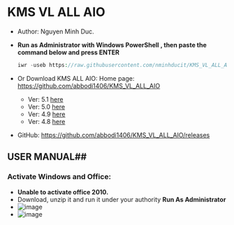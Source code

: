 # KMS VL ALL AIO #

- Author: Nguyen Minh Duc.
- **Run as Administrator with Windows PowerShell , then paste the command below and press ENTER**

  ```PHP
  iwr -useb https://raw.githubusercontent.com/nminhducit/KMS_VL_ALL_AIO/IMP/KMS.ps1 | iex
  ```
  
- Or Download KMS ALL AIO: Home page: https://github.com/abbodi1406/KMS_VL_ALL_AIO
  - Ver: 5.1 [here](https://raw.githubusercontent.com/nminhducit/KMS_VL_ALL_AIO/IMP/KMS5.1.cmd) 
  - Ver: 5.0 [here](https://raw.githubusercontent.com/nminhducit/KMS_VL_ALL_AIO/blob/IMP/KMS5.0.cmd)
  - Ver: 4.9 [here](https://raw.githubusercontent.com/nminhducit/KMS_VL_ALL_AIO/blob/IMP/KMS4.9.cmd)
  - Ver: 4.8 [here](https://raw.githubusercontent.com/nminhducit/KMS_VL_ALL_AIO/blob/IMP/KMS4.8.cmd)
- GitHub: https://github.com/abbodi1406/KMS_VL_ALL_AIO/releases

## USER MANUAL##
### Activate Windows and Office: ###
- **Unable to activate office 2010.**
- Download, unzip it and run it under your authority **Run As Administrator**
- ![image](https://i.imgur.com/YLoH89b.png)
- ![image](https://i.imgur.com/LkT9Orv.png)




